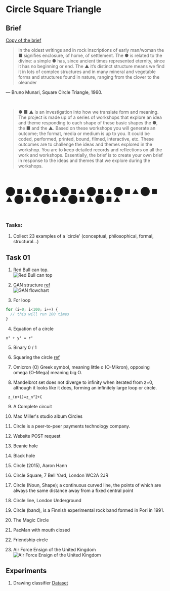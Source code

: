 # Circle Square Triangle

## Brief

[Copy of the brief](docs\IS_U7_21-22_CircleSquareTriangle.pdf)

> In the oldest writings and in rock inscriptions of early man/woman the &#9632; signifies
enclosure, of home, of settlement. The &#9679; is related to the divine: a simple &#9679; has,
since ancient times represented eternity, since it has no beginning or end. The &#9650;
it’s distinct structure means we find it in lots of complex structures and in many
mineral and vegetable forms and structures found in nature, ranging from the
clover to the oleander

— Bruno Munari, Square Circle Triangle, 1960.

<br>

>&#9679; &#9632; &#9650; is an investigation into how we translate form and meaning. The project
is made up of a series of workshops that explore an idea and theme responding
to each shape of these basic shapes the &#9679;, the &#9632; and the &#9650;. Based on these
workshops you will generate an outcome; the format, media or medium is up to
you. It could be coded, performed, printed, bound, filmed, interactive, etc. These
outcomes are to challenge the ideas and themes explored in the workshop.
You are to keep detailed records and reflections on all the work and workshops.
Essentially, the brief is to create your own brief in response to the ideas and
themes that we explore during the workshops.

<br>

## &#11044; &#9632; &#9650; &#11044; &#9632; &#9650; &#11044; &#9632; &#9650; &#11044; &#9632; &#9650; &#11044; &#9632; &#9650; &#11044; &#9632; &#9650; &#11044; &#9632; &#9650; &#11044; &#9632; &#9650; &#11044; &#9632; &#9650; &#11044; &#9632; &#9650;
<br>


### Tasks:

1. Collect 23 examples of a 'circle' (conceptual, philosophical, formal, structural…)


## Task 01

1. Red Bull can top.<br>
![Red Bull can top](https://www.seekpng.com/png/detail/87-877714_red-bull-can-png-download-red-bull-can.png)

2. GAN structure [ref](https://machinelearningmastery.com/what-are-generative-adversarial-networks-gans/)<br>
![GAN flowchart](https://machinelearningmastery.com/wp-content/uploads/2019/04/Example-of-Supervised-Learning.png)

3. For loop
  ``` javascript
  for (i=0; i<100; i++) {
    // this will run 100 times
  }
  ```

4. Equation of a circle
  ```
  x² + y² = r²
  ```

5. Binary 0 / 1

6. Squaring the circle [ref](https://en.wikipedia.org/wiki/Squaring_the_circle#Claims_of_circle_squaring)

7. Omicron (&#927;) Greek symbol, meaning little o (O-Mikron), opposing omega (O-Mega) meaning big O.

8. Mandelbrot set does not diverge to infinity when iterated from z=0, although it looks like it does, forming an infinitely large loop or circle.

```
 z_(n+1)=z_n^2+C 
```

9. A Complete circuit

10. Mac Miller's studio album Circles

11. Circle is a peer-to-peer payments technology company.

12. Website POST request

13. Beanie hole

14. Black hole

15. Circle (2015), Aaron Hann

16. Circle Square, 7 Bell Yard, London WC2A 2JR

17. Circle (Noun, Shape); a continuous curved line, the points of which are always the same distance away from a fixed central point

18. Circle line, London Underground

19. Circle (band), is a Finnish experimental rock band formed in Pori in 1991.

20. The Magic Circle

21. PacMan with mouth closed

22. Friendship circle

23. Air Force Ensign of the United Kingdom
![Air Force Ensign of the United Kingdom](https://upload.wikimedia.org/wikipedia/commons/c/cc/Air_Force_Ensign_of_the_United_Kingdom.svg)

## Experiments

1. Drawing classifier [Dataset](https://www.kaggle.com/cactus3/basicshapes)